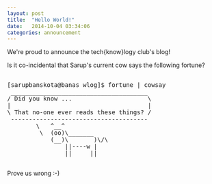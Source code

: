 ```yaml
---
layout: post
title:  "Hello World!"
date:   2014-10-04 03:34:06
categories: announcement
---
```


We're proud to announce the tech{know}logy club's blog!

Is it co-incidental that Sarup's current cow says the following fortune?

<pre>

[sarupbanskota@banas wlog]$ fortune | cowsay
 ______________________________________ 
/ Did you know ...                     \
|                                      |
\ That no-one ever reads these things? /
 -------------------------------------- 
        \   ^__^
         \  (oo)\_______
            (__)\       )\/\
                ||----w |
                ||     ||

</pre>

Prove us wrong :-)